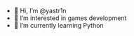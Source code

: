 - 👋 Hi, I’m @yastr1n
- 👀 I’m interested in games development
- 🌱 I’m currently learning Python

<!---
yastr1n/yastr1n is a ✨ special ✨ repository because its `README.md` (this file) appears on your GitHub profile.
You can click the Preview link to take a look at your changes.
--->
